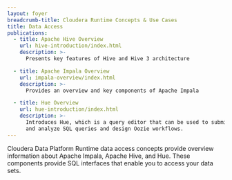 ```yaml
---
layout: foyer
breadcrumb-title: Cloudera Runtime Concepts & Use Cases
title: Data Access
publications:
  - title: Apache Hive Overview
    url: hive-introduction/index.html
    description: >-
      Presents key features of Hive and Hive 3 architecture

  - title: Apache Impala Overview
    url: impala-overview/index.html
    description: >-
      Provides an overview and key components of Apache Impala

  - title: Hue Overview
    url: hue-introduction/index.html
    description: >-
      Introduces Hue, which is a query editor that can be used to submit
      and analyze SQL queries and design Oozie workflows.
---
```

Cloudera Data Platform Runtime data access concepts provide overview
information about Apache Impala, Apache Hive, and Hue. These components
provide SQL interfaces that enable you to access your data sets.
